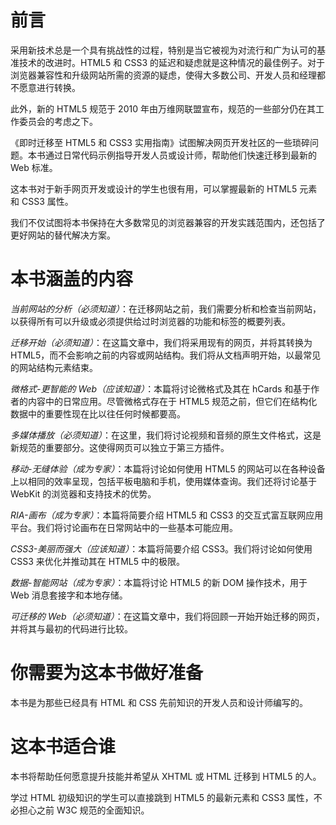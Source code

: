 # 前言

采用新技术总是一个具有挑战性的过程，特别是当它被视为对流行和广为认可的基准技术的改进时。HTML5 和 CSS3 的延迟和疑虑就是这种情况的最佳例子。对于浏览器兼容性和升级网站所需的资源的疑虑，使得大多数公司、开发人员和经理都不愿意进行转换。

此外，新的 HTML5 规范于 2010 年由万维网联盟宣布，规范的一些部分仍在其工作委员会的考虑之下。

《即时迁移至 HTML5 和 CSS3 实用指南》试图解决网页开发社区的一些琐碎问题。本书通过日常代码示例指导开发人员或设计师，帮助他们快速迁移到最新的 Web 标准。

这本书对于新手网页开发或设计的学生也很有用，可以掌握最新的 HTML5 元素和 CSS3 属性。

我们不仅试图将本书保持在大多数常见的浏览器兼容的开发实践范围内，还包括了更好网站的替代解决方案。

# 本书涵盖的内容

*当前网站的分析（必须知道）*：在迁移网站之前，我们需要分析和检查当前网站，以获得所有可以升级或必须提供给过时浏览器的功能和标签的概要列表。

*迁移开始（必须知道）*：在这篇文章中，我们将采用现有的网页，并将其转换为 HTML5，而不会影响之前的内容或网站结构。我们将从文档声明开始，以最常见的网站结构元素结束。

*微格式-更智能的 Web（应该知道）*：本篇将讨论微格式及其在 hCards 和基于作者的内容中的日常应用。尽管微格式存在于 HTML5 规范之前，但它们在结构化数据中的重要性现在比以往任何时候都要高。

*多媒体播放（必须知道）*：在这里，我们将讨论视频和音频的原生文件格式，这是新规范的重要部分。这使得网页可以独立于第三方插件。

*移动-无缝体验（成为专家）*：本篇将讨论如何使用 HTML5 的网站可以在各种设备上以相同的效率呈现，包括平板电脑和手机，使用媒体查询。我们还将讨论基于 WebKit 的浏览器和支持技术的优势。

*RIA-画布（成为专家）*：本篇将简要介绍 HTML5 和 CSS3 的交互式富互联网应用平台。我们将讨论画布在日常网站中的一些基本可能应用。

*CSS3-美丽而强大（应该知道）*：本篇将简要介绍 CSS3。我们将讨论如何使用 CSS3 来优化并推动其在 HTML5 中的极限。

*数据-智能网站（成为专家）*：本篇将讨论 HTML5 的新 DOM 操作技术，用于 Web 消息套接字和本地存储。

*可迁移的 Web（必须知道）*：在这篇文章中，我们将回顾一开始开始迁移的网页，并将其与最初的代码进行比较。

# 你需要为这本书做好准备

本书是为那些已经具有 HTML 和 CSS 先前知识的开发人员和设计师编写的。

# 这本书适合谁

本书将帮助任何愿意提升技能并希望从 XHTML 或 HTML 迁移到 HTML5 的人。

学过 HTML 初级知识的学生可以直接跳到 HTML5 的最新元素和 CSS3 属性，不必担心之前 W3C 规范的全面知识。
